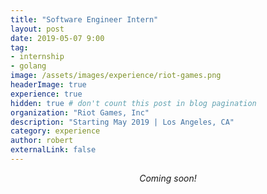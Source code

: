 ```yaml
---
title: "Software Engineer Intern"
layout: post
date: 2019-05-07 9:00
tag:
- internship
- golang
image: /assets/images/experience/riot-games.png
headerImage: true
experience: true
hidden: true # don't count this post in blog pagination
organization: "Riot Games, Inc"
description: "Starting May 2019 | Los Angeles, CA"
category: experience
author: robert
externalLink: false
---
```


<p align="center">
    <i>Coming soon!</i>
</p>
